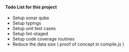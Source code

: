 #### Todo List for this project
- Setup sonar qube
- Setup typings
- Setup unit test cases
- Setup lint-staged
- Setup code coverage routines
- Reduce the data size ( proof of concept in compile.js )